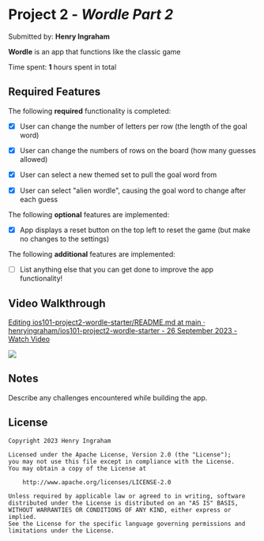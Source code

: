 # Project 2 - *Wordle Part 2*

Submitted by: **Henry Ingraham**

**Wordle** is an app that functions like the classic game 

Time spent: **1** hours spent in total

## Required Features

The following **required** functionality is completed:

- [x] User can change the number of letters per row (the length of the goal word)
- [x] User can change the numbers of rows on the board (how many guesses allowed)
- [x] User can select a new themed set to pull the goal word from
- [x] User can select "alien wordle", causing the goal word to change after each guess


The following **optional** features are implemented:

- [x] App displays a reset button on the top left to reset the game (but make no changes to the settings)

The following **additional** features are implemented:

- [ ] List anything else that you can get done to improve the app functionality!

## Video Walkthrough

<div>
    <a href="https://www.loom.com/share/f278422f831d40ce95ced67f401eee9c">
      <p>Editing ios101-project2-wordle-starter/README.md at main · henryingraham/ios101-project2-wordle-starter - 26 September 2023 - Watch Video</p>
    </a>
    <a href="https://www.loom.com/share/f278422f831d40ce95ced67f401eee9c">
      <img style="max-width:300px;" src="https://cdn.loom.com/sessions/thumbnails/f278422f831d40ce95ced67f401eee9c-with-play.gif">
    </a>
  </div>

## Notes

Describe any challenges encountered while building the app.

## License

    Copyright 2023 Henry Ingraham

    Licensed under the Apache License, Version 2.0 (the "License");
    you may not use this file except in compliance with the License.
    You may obtain a copy of the License at

        http://www.apache.org/licenses/LICENSE-2.0

    Unless required by applicable law or agreed to in writing, software
    distributed under the License is distributed on an "AS IS" BASIS,
    WITHOUT WARRANTIES OR CONDITIONS OF ANY KIND, either express or implied.
    See the License for the specific language governing permissions and
    limitations under the License.
